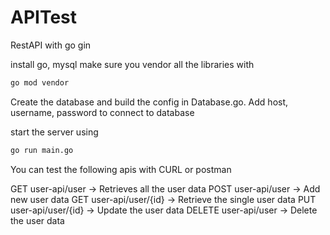 # APITest
RestAPI with go gin 

install go, mysql
make sure you vendor all the libraries with 
```bash
go mod vendor
```
Create the database and build the config in Database.go. Add host, username, password to connect to database

start the server using
```bash
go run main.go
```

You can test the following apis with CURL or postman

GET user-api/user → Retrieves all the user data
POST user-api/user → Add new user data
GET user-api/user/{id} → Retrieve the single user data
PUT user-api/user/{id} → Update the user data
DELETE user-api/user → Delete the user data
